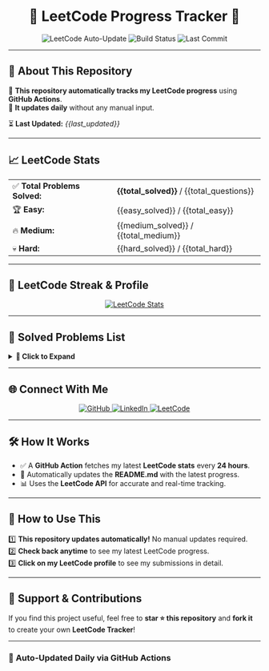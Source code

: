 <h1 align="center">🚀 LeetCode Progress Tracker 🚀</h1>

<p align="center">
  <img src="https://img.shields.io/badge/LeetCode%20Auto--Update-Enabled-darkgray?style=for-the-badge" alt="LeetCode Auto-Update">
  <img src="https://img.shields.io/badge/Status-PASSING-brightgreen?style=for-the-badge" alt="Build Status">
  <img src="https://img.shields.io/badge/Last%20Commit-TODAY-brightgreen?style=for-the-badge" alt="Last Commit">
</p>

---

## 📌 **About This Repository**
🔹 **This repository automatically tracks my LeetCode progress** using **GitHub Actions**.  
🔹 **It updates daily** without any manual input.  

⏳ **Last Updated:** _{{last_updated}}_

---

## 📈 **LeetCode Stats**
<table align="center">
  <tr>
    <td>✅ <b>Total Problems Solved:</b></td>
    <td><b>{{total_solved}}</b> / {{total_questions}}</td>
  </tr>
  <tr>
    <td>🏆 <b>Easy:</b></td>
    <td>{{easy_solved}} / {{total_easy}}</td>
  </tr>
  <tr>
    <td>🔥 <b>Medium:</b></td>
    <td>{{medium_solved}} / {{total_medium}}</td>
  </tr>
  <tr>
    <td>💀 <b>Hard:</b></td>
    <td>{{hard_solved}} / {{total_hard}}</td>
  </tr>
</table>

---

## 🎯 **LeetCode Streak & Profile**
<p align="center">
  <a href="https://leetcode.com/raziord2717/">
    <img src="https://leetcard.jacoblin.cool/raziord2717?theme=dark&font=Fira%20Code" alt="LeetCode Stats">
  </a>
</p>

---

## 📝 **Solved Problems List**
<details>
  <summary><b>📜 Click to Expand</b></summary>

{{problem_list}}

</details>

---

## 🌐 **Connect With Me**
<p align="center">
  <a href="https://github.com/Charanbyreddy" target="_blank">
    <img src="https://img.shields.io/badge/GitHub-Charanbyreddy-black?style=for-the-badge&logo=github" alt="GitHub">
  </a>
  <a href="https://www.linkedin.com/in/yourprofile/" target="_blank">
    <img src="https://img.shields.io/badge/LinkedIn-Charanbyreddy-blue?style=for-the-badge&logo=linkedin" alt="LinkedIn">
  </a>
  <a href="https://leetcode.com/raziord2717/" target="_blank">
    <img src="https://img.shields.io/badge/LeetCode-Profile-orange?style=for-the-badge&logo=leetcode" alt="LeetCode">
  </a>
</p>

---

## 🛠 **How It Works**
- ✅ A **GitHub Action** fetches my latest **LeetCode stats** every **24 hours**.
- 🔄 Automatically updates the **README.md** with the latest progress.
- 📊 Uses the **LeetCode API** for accurate and real-time tracking.

---

## 🎯 **How to Use This**
1️⃣ **This repository updates automatically!** No manual updates required.  
2️⃣ **Check back anytime** to see my latest LeetCode progress.  
3️⃣ **Click on my LeetCode profile** to see my submissions in detail.  

---

## 🌟 **Support & Contributions**
If you find this project useful, feel free to **star ⭐ this repository** and **fork it** to create your own **LeetCode Tracker**!  

---

### 🚀 **Auto-Updated Daily via GitHub Actions**
